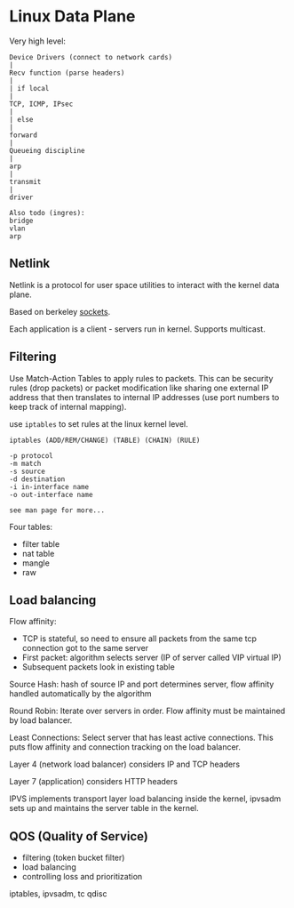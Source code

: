# Linux Data Plane

Very high level:

```
Device Drivers (connect to network cards)
|
Recv function (parse headers)
|
| if local
|
TCP, ICMP, IPsec
|
| else
|
forward
|
Queueing discipline
|
arp
|
transmit
|
driver

Also todo (ingres):
bridge
vlan
arp
```

## Netlink

Netlink is a protocol for user space utilities to interact with the kernel data
plane.

Based on berkeley [sockets](./socket.md).

Each application is a client - servers run in kernel. Supports multicast.

## Filtering

Use Match-Action Tables to apply rules to packets. This can be security rules
(drop packets) or packet modification like sharing one external IP address that
then translates to internal IP addresses (use port numbers to keep track of
internal mapping).

use `iptables` to set rules at the linux kernel level.

```
iptables (ADD/REM/CHANGE) (TABLE) (CHAIN) (RULE)

-p protocol
-m match
-s source
-d destination
-i in-interface name
-o out-interface name

see man page for more...
```

Four tables:

- filter table
- nat table
- mangle
- raw

## Load balancing

Flow affinity:

- TCP is stateful, so need to ensure all packets from the same tcp connection
  got to the same server
- First packet: algorithm selects server (IP of server called VIP virtual IP)
- Subsequent packets look in existing table

Source Hash: hash of source IP and port determines server, flow affinity handled
automatically by the algorithm

Round Robin: Iterate over servers in order. Flow affinity must be maintained by
load balancer.

Least Connections: Select server that has least active connections. This puts
flow affinity and connection tracking on the load balancer.

Layer 4 (network load balancer) considers IP and TCP headers

Layer 7 (application) considers HTTP headers

IPVS implements transport layer load balancing inside the kernel, ipvsadm sets
up and maintains the server table in the kernel.

## QOS (Quality of Service)

- filtering (token bucket filter)
- load balancing
- controlling loss and prioritization

iptables, ipvsadm, tc qdisc
